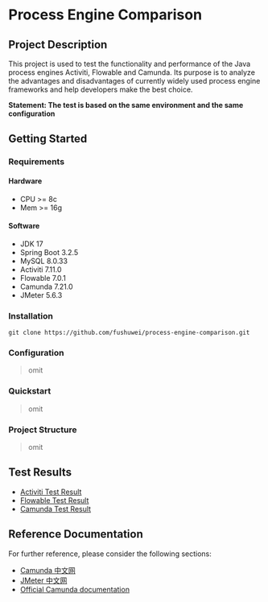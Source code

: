# Process Engine Comparison

## Project Description

This project is used to test the functionality and performance of the Java process engines Activiti, Flowable and
Camunda. Its purpose is to analyze the advantages and disadvantages of currently widely used process engine frameworks
and help developers make the best choice.

**Statement: The test is based on the same environment and the same configuration**

## Getting Started

### Requirements

#### Hardware

- CPU >= 8c
- Mem >= 16g

#### Software

- JDK 17
- Spring Boot 3.2.5
- MySQL 8.0.33
- Activiti 7.11.0
- Flowable 7.0.1
- Camunda 7.21.0
- JMeter 5.6.3

### Installation

```Download
git clone https://github.com/fushuwei/process-engine-comparison.git
```

### Configuration

> omit

### Quickstart

> omit

### Project Structure

> omit

## Test Results

- [Activiti Test Result]()
- [Flowable Test Result]()
- [Camunda Test Result](process-engine-comparison-camunda/README.md)

## Reference Documentation

For further reference, please consider the following sections:

* [Camunda 中文网](http://camunda-cn.shaochenfeng.com/)
* [JMeter 中文网](https://jmeter.net/)
* [Official Camunda documentation](https://docs.camunda.org/manual/latest/)

